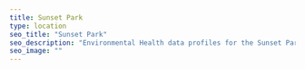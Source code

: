 ```yaml
---
title: Sunset Park
type: location
seo_title: "Sunset Park"
seo_description: "Environmental Health data profiles for the Sunset Park neighborhood of NYC."
seo_image: ""
---
```

